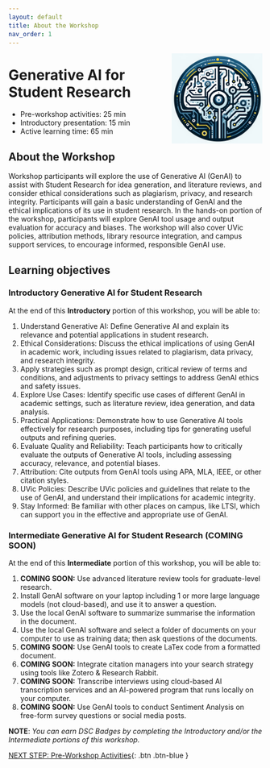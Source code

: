 ```yaml
---
layout: default
title: About the Workshop 
nav_order: 1
---
```

<img src="images/gen-ai-workshop-logo.png" style="float:right;width:180px;" alt="image description">

# Generative AI for Student Research

- Pre-workshop activities: 25 min 
- Introductory presentation: 15 min
- Active learning time: 65 min

## About the Workshop 

Workshop participants will explore the use of Generative AI (GenAI) to assist with Student Research for idea generation, and literature reviews, and consider ethical considerations such as plagiarism, privacy, and research integrity. Participants will gain a basic understanding of GenAI and the ethical implications of its use in student research. In the hands-on portion of the workshop, participants will explore GenAI tool usage and output evaluation for accuracy and biases. The workshop will also cover UVic policies, attribution methods, library resource integration, and campus support services, to encourage informed, responsible GenAI use.

## Learning objectives
### Introductory Generative AI for Student Research
At the end of this **Introductory** portion of this workshop, you will be able to:

1. Understand Generative AI: Define Generative AI and explain its relevance and potential applications in student research.
2. Ethical Considerations: Discuss the ethical implications of using GenAI in academic work, including issues related to plagiarism, data privacy, and research integrity.
3. Apply strategies such as prompt design, critical review of terms and conditions, and adjustments to privacy settings to address GenAI ethics and safety issues.
5. Explore Use Cases: Identify specific use cases of different GenAI in academic settings, such as literature review, idea generation, and data analysis.
6. Practical Applications: Demonstrate how to use Generative AI tools effectively for research purposes, including tips for generating useful outputs and refining queries.
7. Evaluate Quality and Reliability: Teach participants how to critically evaluate the outputs of Generative AI tools, including assessing accuracy, relevance, and potential biases.
8. Attribution: Cite outputs from GenAI tools using APA, MLA, IEEE, or other citation styles.
9. UVic Policies: Describe UVic policies and guidelines that relate to the use of GenAI, and understand their implications for academic integrity.
10. Stay Informed: Be familiar with other places on campus, like LTSI, which can support you in the effective and appropriate use of GenAI.

### Intermediate Generative AI for Student Research (COMING SOON)
At the end of this **Intermediate** portion of this workshop, you will be able to:

1. **COMING SOON:** Use advanced literature review tools for graduate-level research.
2. Install GenAI software on your laptop including 1 or more large language models (not cloud-based), and use it to answer a question.
5. Use the local GenAI software to summarize summarise the information in the document.
6. Use the local GenAI software and select a folder of documents on your computer to use as training data; then ask questions of the documents.
7. **COMING SOON:** Use GenAI tools to create LaTex code from a formatted document.
8. **COMING SOON:** Integrate citation managers into your search strategy using tools like Zotero & Research Rabbit.
9. **COMING SOON:** Transcribe interviews using cloud-based AI transcription services and an AI-powered program that runs locally on your computer.
10. **COMING SOON:** Use GenAI tools to conduct Sentiment Analysis on free-form survey questions or social media posts.

**NOTE**: _You can earn DSC Badges by completing the Introductory and/or the Intermediate portions of this workshop._
 
[NEXT STEP: Pre-Workshop Activities](pre-workshop.html){: .btn .btn-blue }
